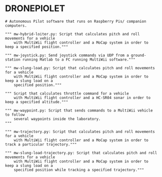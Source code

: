 # DRONEPIOLET
	# Autonomous Pilot software that runs on Raspberry Pis/ companion computers.
	
	""" mw-hybrid-loiter.py: Script that calculates pitch and roll movements for a vehicle 
	    with MultiWii flight controller and a MoCap system in order to keep a specified position."""

	""" mw-joystick.py: Send joystick commands via UDP from a ground-station running Matlab to a FC running MultiWii software."""

	""" mw-slung-load.py: Script that calculates pitch and roll movements for a vehicle 
	    with MultiWii flight controller and a MoCap system in order to keep a slung load on a 
	    specified position."""
	    
	""" Script that calculates throttle command for a vehicle 
	    with MultiWii flight controller and a HC-SR04 sonar in order to keep a specified altitude."""

	""" mw-waypoint.py: Script that sends commands to a MultiWii vehicle to follow 
	    several waypoints inside the laboratory.
	"""

	""" mw-trajectory.py: Script that calculates pitch and roll movements for a vehicle 
	    with MultiWii flight controller and a MoCap system in order to track a particular trajectory."""

	""" mw-slung-load-trajectory.py: Script that calculates pitch and roll movements for a vehicle 
	    with MultiWii flight controller and a MoCap system in order to keep a slung load on a 
	    specified position while tracking a specified trajectory."""

